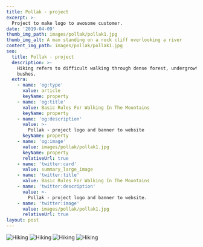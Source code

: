 ```yaml
---
title: Pollak - project
excerpt: >-
  Project to make logo to awosome customer. 
date: '2019-04-09'
thumb_img_path: images/pollak/pollak1.jpg
thumb_img_alt: A man standing on a rock cliff overlooking a river
content_img_path: images/pollak/pollak1.jpg
seo:
  title: Pollak - project
  description: >-
    Hiking refers to difficult walking through dense forest, undergrowth, or
    bushes.
  extra:
    - name: 'og:type'
      value: article
      keyName: property
    - name: 'og:title'
      value: Basic Rules For Walking In The Mountains
      keyName: property
    - name: 'og:description'
      value: >-
        Pollak - project logo and banner to website
      keyName: property
    - name: 'og:image'
      value: images/pollak/pollak1.jpg
      keyName: property
      relativeUrl: true
    - name: 'twitter:card'
      value: summary_large_image
    - name: 'twitter:title'
      value: Basic Rules For Walking In The Mountains
    - name: 'twitter:description'
      value: >-
        Pollak - project logo and banner to website.
    - name: 'twitter:image'
      value: images/pollak/pollak1.jpg
      relativeUrl: true
layout: post
---
```


![Hiking](/images/pollak/pollak1.jpg)
![Hiking](/images/pollak/pollak2.jpg)
![Hiking](/images/pollak/pollak3.jpg)
![Hiking](/images/pollak/pollak4.jpg)
